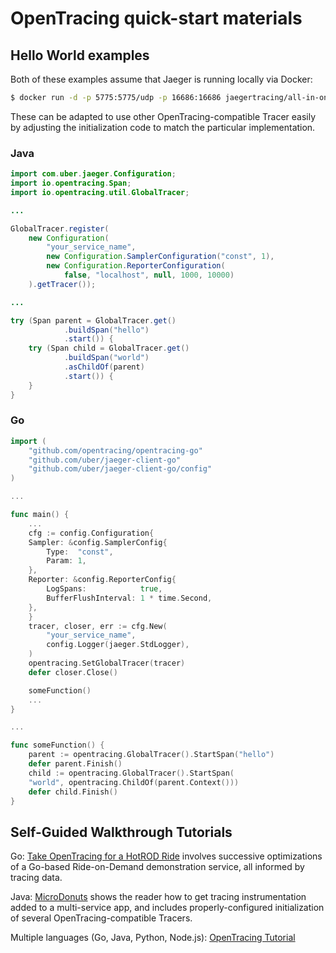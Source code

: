# OpenTracing quick-start materials

## Hello World examples

Both of these examples assume that Jaeger is running locally via Docker:

```sh
$ docker run -d -p 5775:5775/udp -p 16686:16686 jaegertracing/all-in-one:latest
```

These can be adapted to use other OpenTracing-compatible Tracer easily by adjusting the initialization code to match the particular implementation.

### Java

```java
import com.uber.jaeger.Configuration;
import io.opentracing.Span;
import io.opentracing.util.GlobalTracer;

...

GlobalTracer.register(
    new Configuration(
        "your_service_name",
        new Configuration.SamplerConfiguration("const", 1),
        new Configuration.ReporterConfiguration(
            false, "localhost", null, 1000, 10000)
    ).getTracer());

...

try (Span parent = GlobalTracer.get()
            .buildSpan("hello")
            .start()) {
    try (Span child = GlobalTracer.get()
            .buildSpan("world")
            .asChildOf(parent)
            .start()) {
    }
}
```

### Go

```go
import (
    "github.com/opentracing/opentracing-go"
    "github.com/uber/jaeger-client-go"
    "github.com/uber/jaeger-client-go/config"
)

...

func main() {
    ...
    cfg := config.Configuration{
	Sampler: &config.SamplerConfig{
	    Type:  "const",
	    Param: 1,
	},
	Reporter: &config.ReporterConfig{
	    LogSpans:            true,
	    BufferFlushInterval: 1 * time.Second,
	},
    }
    tracer, closer, err := cfg.New(
        "your_service_name",
        config.Logger(jaeger.StdLogger),
    )
    opentracing.SetGlobalTracer(tracer)
    defer closer.Close()

    someFunction()
    ...
}

...

func someFunction() {
    parent := opentracing.GlobalTracer().StartSpan("hello")
    defer parent.Finish()
    child := opentracing.GlobalTracer().StartSpan(
	"world", opentracing.ChildOf(parent.Context()))
    defer child.Finish()
}
```

## Self-Guided Walkthrough Tutorials

Go: [Take OpenTracing for a HotROD Ride](https://medium.com/opentracing/take-opentracing-for-a-hotrod-ride-f6e3141f7941) involves successive optimizations of a Go-based Ride-on-Demand demonstration service, all informed by tracing data.

Java: [MicroDonuts](https://github.com/opentracing-contrib/java-opentracing-walkthrough) shows the reader how to get tracing instrumentation added to a multi-service app, and includes properly-configured initialization of several OpenTracing-compatible Tracers.

Multiple languages (Go, Java, Python, Node.js): [OpenTracing Tutorial](https://github.com/yurishkuro/opentracing-tutorial)

